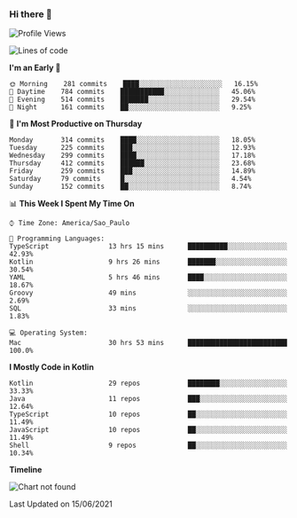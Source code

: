 ### Hi there 👋

<!--
**fernandonogueira/fernandonogueira** is a ✨ _special_ ✨ repository because its `README.md` (this file) appears on your GitHub profile.

Here are some ideas to get you started:

- 🔭 I’m currently working on ...
- 🌱 I’m currently learning ...
- 👯 I’m looking to collaborate on ...
- 🤔 I’m looking for help with ...
- 💬 Ask me about ...
- 📫 How to reach me: ...
- 😄 Pronouns: ...
- ⚡ Fun fact: ...
-->

<!--START_SECTION:waka-->
![Profile Views](http://img.shields.io/badge/Profile%20Views-2-blue)

![Lines of code](https://img.shields.io/badge/From%20Hello%20World%20I%27ve%20Written-568323%20lines%20of%20code-blue)

**I'm an Early 🐤** 

```text
🌞 Morning    281 commits    ████░░░░░░░░░░░░░░░░░░░░░   16.15% 
🌆 Daytime    784 commits    ███████████░░░░░░░░░░░░░░   45.06% 
🌃 Evening    514 commits    ███████░░░░░░░░░░░░░░░░░░   29.54% 
🌙 Night      161 commits    ██░░░░░░░░░░░░░░░░░░░░░░░   9.25%

```
📅 **I'm Most Productive on Thursday** 

```text
Monday       314 commits    ████░░░░░░░░░░░░░░░░░░░░░   18.05% 
Tuesday      225 commits    ███░░░░░░░░░░░░░░░░░░░░░░   12.93% 
Wednesday    299 commits    ████░░░░░░░░░░░░░░░░░░░░░   17.18% 
Thursday     412 commits    ██████░░░░░░░░░░░░░░░░░░░   23.68% 
Friday       259 commits    ███░░░░░░░░░░░░░░░░░░░░░░   14.89% 
Saturday     79 commits     █░░░░░░░░░░░░░░░░░░░░░░░░   4.54% 
Sunday       152 commits    ██░░░░░░░░░░░░░░░░░░░░░░░   8.74%

```


📊 **This Week I Spent My Time On** 

```text
⌚︎ Time Zone: America/Sao_Paulo

💬 Programming Languages: 
TypeScript               13 hrs 15 mins      ██████████░░░░░░░░░░░░░░░   42.93% 
Kotlin                   9 hrs 26 mins       ███████░░░░░░░░░░░░░░░░░░   30.54% 
YAML                     5 hrs 46 mins       ████░░░░░░░░░░░░░░░░░░░░░   18.67% 
Groovy                   49 mins             ░░░░░░░░░░░░░░░░░░░░░░░░░   2.69% 
SQL                      33 mins             ░░░░░░░░░░░░░░░░░░░░░░░░░   1.83%

💻 Operating System: 
Mac                      30 hrs 53 mins      █████████████████████████   100.0%

```

**I Mostly Code in Kotlin** 

```text
Kotlin                   29 repos            ████████░░░░░░░░░░░░░░░░░   33.33% 
Java                     11 repos            ███░░░░░░░░░░░░░░░░░░░░░░   12.64% 
TypeScript               10 repos            ██░░░░░░░░░░░░░░░░░░░░░░░   11.49% 
JavaScript               10 repos            ██░░░░░░░░░░░░░░░░░░░░░░░   11.49% 
Shell                    9 repos             ██░░░░░░░░░░░░░░░░░░░░░░░   10.34%

```


**Timeline**

![Chart not found](https://raw.githubusercontent.com/fernandonogueira/fernandonogueira/master/charts/bar_graph.png) 


 Last Updated on 15/06/2021
<!--END_SECTION:waka-->

